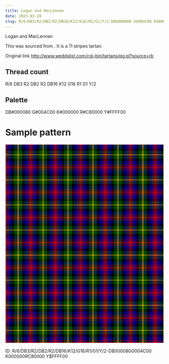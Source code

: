 ```yaml
---
title: Logan and MacLennan
date: 2023-01-28
slug: R/6/DB3/R2/DB2/R2/DB16/K12/G16/R1/G1/Y/2-DB$000080 G$004C00 K$000000 R$C80000 Y$FFFF00
---
```

Logan and MacLennan

This was sourced from <no value>.  It is a 11 stripes tartan.

Original link http://www.weddslist.com/cgi-bin/tartans/pg.pl?source=rb

## Thread count
R/6 DB3 R2 DB2 R2 DB16 K12 G16 R1 G1 Y/2

## Palette
DB#000080 G#004C00 K#000000 R#C80000 Y#FFFF00

# Sample pattern

![Tartan detail](tartan.png "R/6 DB3 R2 DB2 R2 DB16 K12 G16 R1 G1 Y/2 tartan")

ID: R/6/DB3/R2/DB2/R2/DB16/K12/G16/R1/G1/Y/2-DB$000080 G$004C00 K$000000 R$C80000 Y$FFFF00